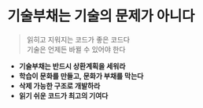 # 기술부채는 기술의 문제가 아니다

> 읽히고 지워지는 코드가 좋은 코드다  
> 기술은 언제든 바뀔 수 있어야 한다

- **기술부채는 반드시 상환계획을 세워라**  
- **학습이 문화를 만들고, 문화가 부채를 막는다**  
- **삭제 가능한 구조로 개발하라**  
- **읽기 쉬운 코드가 최고의 기여다**